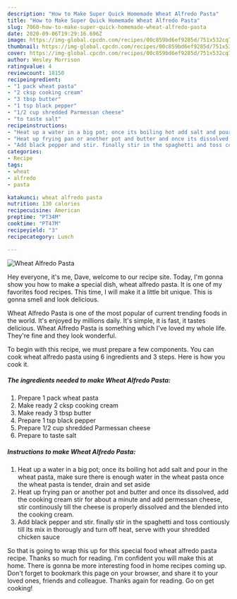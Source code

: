 ```yaml
---
description: "How to Make Super Quick Homemade Wheat Alfredo Pasta"
title: "How to Make Super Quick Homemade Wheat Alfredo Pasta"
slug: 7060-how-to-make-super-quick-homemade-wheat-alfredo-pasta
date: 2020-09-06T19:29:16.696Z
image: https://img-global.cpcdn.com/recipes/00c859bd6ef9285d/751x532cq70/wheat-alfredo-pasta-recipe-main-photo.jpg
thumbnail: https://img-global.cpcdn.com/recipes/00c859bd6ef9285d/751x532cq70/wheat-alfredo-pasta-recipe-main-photo.jpg
cover: https://img-global.cpcdn.com/recipes/00c859bd6ef9285d/751x532cq70/wheat-alfredo-pasta-recipe-main-photo.jpg
author: Wesley Morrison
ratingvalue: 4
reviewcount: 18150
recipeingredient:
- "1 pack wheat pasta"
- "2 cksp cooking cream"
- "3 tbsp butter"
- "1 tsp black pepper"
- "1/2 cup shredded Parmessan cheese"
- "to taste salt"
recipeinstructions:
- "Heat up a water in a big pot; once its boiling hot add salt and pour in the wheat pasta, make sure there is enough water in the wheat pasta once the wheat pasta is tender, drain and set aside"
- "Heat up frying pan or another pot and butter and once its dissolved, add the cooking cream stir for about a minute and add permessan cheese, stir continously till the cheese is properly dissolved and the blended into the cooking cream."
- "Add black pepper and stir. finally stir in the spaghetti and toss contiously till its mix in thorougly and turn off heat, serve with your shredded chicken sauce"
categories:
- Recipe
tags:
- wheat
- alfredo
- pasta

katakunci: wheat alfredo pasta 
nutrition: 130 calories
recipecuisine: American
preptime: "PT34M"
cooktime: "PT47M"
recipeyield: "3"
recipecategory: Lunch

---
```



![Wheat Alfredo Pasta](https://img-global.cpcdn.com/recipes/00c859bd6ef9285d/751x532cq70/wheat-alfredo-pasta-recipe-main-photo.jpg)

Hey everyone, it's me, Dave, welcome to our recipe site. Today, I'm gonna show you how to make a special dish, wheat alfredo pasta. It is one of my favorites food recipes. This time, I will make it a little bit unique. This is gonna smell and look delicious.



Wheat Alfredo Pasta is one of the most popular of current trending foods in the world. It's enjoyed by millions daily. It's simple, it is fast, it tastes delicious. Wheat Alfredo Pasta is something which I've loved my whole life. They're fine and they look wonderful.


To begin with this recipe, we must prepare a few components. You can cook wheat alfredo pasta using 6 ingredients and 3 steps. Here is how you cook it.

<!--inarticleads1-->

##### The ingredients needed to make Wheat Alfredo Pasta:

1. Prepare 1 pack wheat pasta
1. Make ready 2 cksp cooking cream
1. Make ready 3 tbsp butter
1. Prepare 1 tsp black pepper
1. Prepare 1/2 cup shredded Parmessan cheese
1. Prepare to taste salt




<!--inarticleads2-->

##### Instructions to make Wheat Alfredo Pasta:

1. Heat up a water in a big pot; once its boiling hot add salt and pour in the wheat pasta, make sure there is enough water in the wheat pasta once the wheat pasta is tender, drain and set aside
1. Heat up frying pan or another pot and butter and once its dissolved, add the cooking cream stir for about a minute and add permessan cheese, stir continously till the cheese is properly dissolved and the blended into the cooking cream.
1. Add black pepper and stir. finally stir in the spaghetti and toss contiously till its mix in thorougly and turn off heat, serve with your shredded chicken sauce




So that is going to wrap this up for this special food wheat alfredo pasta recipe. Thanks so much for reading. I'm confident you will make this at home. There is gonna be more interesting food in home recipes coming up. Don't forget to bookmark this page on your browser, and share it to your loved ones, friends and colleague. Thanks again for reading. Go on get cooking!
